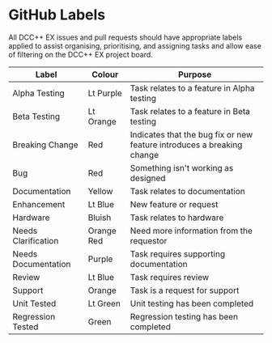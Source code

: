 # GitHub Labels

All DCC++ EX issues and pull requests should have appropriate labels applied to assist organising, prioritising, and assigning tasks and allow ease of filtering on the DCC++ EX project board.

Label | Colour | Purpose
------|--------|--------
Alpha Testing | Lt Purple | Task relates to a feature in Alpha testing
Beta Testing | Lt Orange | Task relates to a feature in Beta testing
Breaking Change | Red | Indicates that the bug fix or new feature introduces a breaking change
Bug | Red | Something isn't working as designed
Documentation | Yellow | Task relates to documentation
Enhancement | Lt Blue | New feature or request
Hardware | Bluish | Task relates to hardware
Needs Clarification | Orange Red | Need more information from the requestor
Needs Documentation | Purple | Task requires supporting documentation
Review | Lt Blue | Task requires review
Support | Orange | Task is a request for support
Unit Tested | Lt Green | Unit testing has been completed
Regression Tested | Green | Regression testing has been completed
